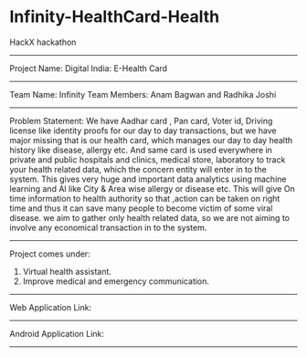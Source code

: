 # Infinity-HealthCard-Health
HackX hackathon 
*******************************************************
Project Name: Digital India: E-Health Card
*******************************************************
Team Name: Infinity
Team Members: Anam Bagwan and Radhika Joshi
*******************************************************
Problem Statement: We have Aadhar card , Pan card, Voter id, Driving license like identity proofs for our day to day transactions, but we have major missing that is our health card, which manages our day to day health history like disease, allergy etc. And same card is used everywhere in private and public hospitals and clinics, medical store, laboratory to track your health related data, which the concern entity will enter in to the system. This gives very huge and important data analytics using machine learning and Al like City & Area wise allergy or disease etc. This will give On time information to health authority so that ,action can be taken on right time and thus it can save many people to become victim of some viral disease. we aim to gather only health related data, so we are not aiming to involve any economical transaction in to the system. 
*******************************************************
Project comes under:
1. Virtual health assistant.
2. Improve medical and emergency communication.
*******************************************************
Web Application Link: 

*******************************************************
Android Application Link:

*******************************************************

